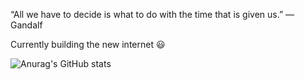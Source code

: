 “All we have to decide is what to do with the time that is given us.” — Gandalf

Currently building the new internet 😃

![Anurag's GitHub stats](https://github-readme-stats-git-masterrstaa-rickstaa.vercel.app/api?username=dylanverstraete&show_icons=true&theme=transparent&count_private=true)

